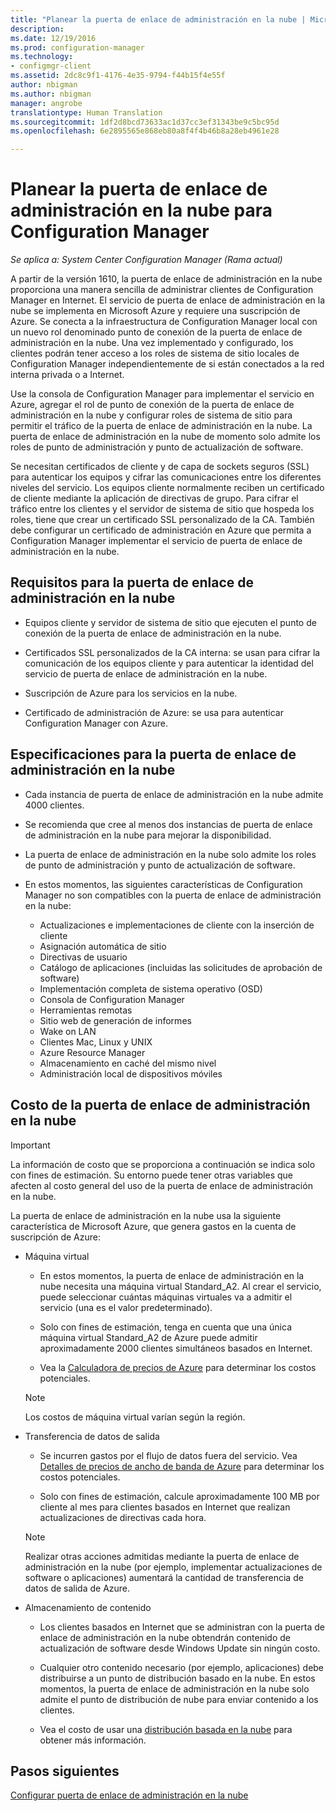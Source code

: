```yaml
---
title: "Planear la puerta de enlace de administración en la nube | Microsoft Docs"
description: 
ms.date: 12/19/2016
ms.prod: configuration-manager
ms.technology:
- configmgr-client
ms.assetid: 2dc8c9f1-4176-4e35-9794-f44b15f4e55f
author: nbigman
ms.author: nbigman
manager: angrobe
translationtype: Human Translation
ms.sourcegitcommit: 1df2d8bcd73633ac1d37cc3ef31343be9c5bc95d
ms.openlocfilehash: 6e2895565e868eb80a8f4f4b46b8a28eb4961e28

---
```


# <a name="plan-for-cloud-management-gateway-in-configuration-manager"></a>Planear la puerta de enlace de administración en la nube para Configuration Manager

*Se aplica a: System Center Configuration Manager (Rama actual)*

A partir de la versión 1610, la puerta de enlace de administración en la nube proporciona una manera sencilla de administrar clientes de Configuration Manager en Internet. El servicio de puerta de enlace de administración en la nube se implementa en Microsoft Azure y requiere una suscripción de Azure. Se conecta a la infraestructura de Configuration Manager local con un nuevo rol denominado punto de conexión de la puerta de enlace de administración en la nube. Una vez implementado y configurado, los clientes podrán tener acceso a los roles de sistema de sitio locales de Configuration Manager independientemente de si están conectados a la red interna privada o a Internet.

Use la consola de Configuration Manager para implementar el servicio en Azure, agregar el rol de punto de conexión de la puerta de enlace de administración en la nube y configurar roles de sistema de sitio para permitir el tráfico de la puerta de enlace de administración en la nube. La puerta de enlace de administración en la nube de momento solo admite los roles de punto de administración y punto de actualización de software.

Se necesitan certificados de cliente y de capa de sockets seguros (SSL) para autenticar los equipos y cifrar las comunicaciones entre los diferentes niveles del servicio. Los equipos cliente normalmente reciben un certificado de cliente mediante la aplicación de directivas de grupo. Para cifrar el tráfico entre los clientes y el servidor de sistema de sitio que hospeda los roles, tiene que crear un certificado SSL personalizado de la CA. También debe configurar un certificado de administración en Azure que permita a Configuration Manager implementar el servicio de puerta de enlace de administración en la nube.

## <a name="requirements-for-cloud-management-gateway"></a>Requisitos para la puerta de enlace de administración en la nube

-   Equipos cliente y servidor de sistema de sitio que ejecuten el punto de conexión de la puerta de enlace de administración en la nube.

-   Certificados SSL personalizados de la CA interna: se usan para cifrar la comunicación de los equipos cliente y para autenticar la identidad del servicio de puerta de enlace de administración en la nube.

-   Suscripción de Azure para los servicios en la nube.

-   Certificado de administración de Azure: se usa para autenticar Configuration Manager con Azure.

## <a name="specifications-for-cloud-management-gateway"></a>Especificaciones para la puerta de enlace de administración en la nube

- Cada instancia de puerta de enlace de administración en la nube admite 4000 clientes.
- Se recomienda que cree al menos dos instancias de puerta de enlace de administración en la nube para mejorar la disponibilidad.
- La puerta de enlace de administración en la nube solo admite los roles de punto de administración y punto de actualización de software.
-   En estos momentos, las siguientes características de Configuration Manager no son compatibles con la puerta de enlace de administración en la nube:

    -   Actualizaciones e implementaciones de cliente con la inserción de cliente
    -   Asignación automática de sitio
    -   Directivas de usuario
    -   Catálogo de aplicaciones (incluidas las solicitudes de aprobación de software)
    -   Implementación completa de sistema operativo (OSD)
    -   Consola de Configuration Manager
    -   Herramientas remotas
    -   Sitio web de generación de informes
    -   Wake on LAN
    -   Clientes Mac, Linux y UNIX
    -   Azure Resource Manager
    -   Almacenamiento en caché del mismo nivel
    -   Administración local de dispositivos móviles

## <a name="cost-of-cloud-management-gateway"></a>Costo de la puerta de enlace de administración en la nube

>[!IMPORTANT]
>La información de costo que se proporciona a continuación se indica solo con fines de estimación. Su entorno puede tener otras variables que afecten al costo general del uso de la puerta de enlace de administración en la nube.

La puerta de enlace de administración en la nube usa la siguiente característica de Microsoft Azure, que genera gastos en la cuenta de suscripción de Azure:

-   Máquina virtual

    -   En estos momentos, la puerta de enlace de administración en la nube necesita una máquina virtual Standard\_A2. Al crear el servicio, puede seleccionar cuántas máquinas virtuales va a admitir el servicio (una es el valor predeterminado).

    -   Solo con fines de estimación, tenga en cuenta que una única máquina virtual Standard\_A2 de Azure puede admitir aproximadamente 2000 clientes simultáneos basados en Internet.

    -   Vea la [Calculadora de precios de Azure](https://azure.microsoft.com/en-us/pricing/calculator/) para determinar los costos potenciales.

      >[!NOTE]
      >Los costos de máquina virtual varían según la región.

-   Transferencia de datos de salida

    -   Se incurren gastos por el flujo de datos fuera del servicio. Vea [Detalles de precios de ancho de banda de Azure](https://azure.microsoft.com/en-us/pricing/details/bandwidth/) para determinar los costos potenciales.

    -   Solo con fines de estimación, calcule aproximadamente 100 MB por cliente al mes para clientes basados en Internet que realizan actualizaciones de directivas cada hora.

    >[!NOTE]
    > Realizar otras acciones admitidas mediante la puerta de enlace de administración en la nube (por ejemplo, implementar actualizaciones de software o aplicaciones) aumentará la cantidad de transferencia de datos de salida de Azure.

-   Almacenamiento de contenido

    -   Los clientes basados en Internet que se administran con la puerta de enlace de administración en la nube obtendrán contenido de actualización de software desde Windows Update sin ningún costo.

    -   Cualquier otro contenido necesario (por ejemplo, aplicaciones) debe distribuirse a un punto de distribución basado en la nube. En estos momentos, la puerta de enlace de administración en la nube solo admite el punto de distribución de nube para enviar contenido a los clientes.

    - Vea el costo de usar una [distribución basada en la nube](/sccm/core/plan-design/hierarchy/use-a-cloud-based-distribution-point#cost-of-using-cloud-based-distribution) para obtener más información.

## <a name="next-steps"></a>Pasos siguientes

[Configurar puerta de enlace de administración en la nube](setup-cloud-management-gateway.md)



<!--HONumber=Dec16_HO3-->


